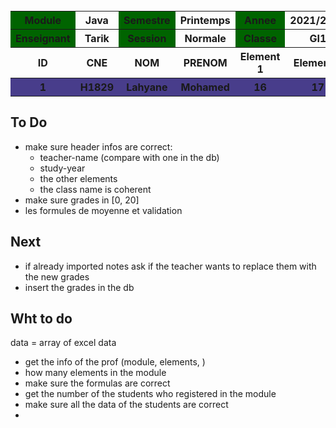 <style>
    .title {
        background-color: darkgreen;
    }
    tbody {
        background-color: darkslateblue;
    }
</style>


<table>
    <thead>
        <th class="title">Module</th>
        <th>Java</th>
        <th class="title">Semestre</th>
        <th>Printemps</th>
        <th class="title">Annee</th>
        <th>2021/2022</th>
        <th></th>
        <th></th>
    </thead>
    <thead>
        <th class="title">Enseignant</th>
        <th>Tarik</th>
        <th class="title">Session</th>
        <th>Normale</th>
        <th class="title">Classe</th>
        <th>GI1</th>
        <th></th>
        <th></th>
    </thead>
    <br>
    <thead>
        <th>ID</th>
        <th>CNE</th>
        <th>NOM</th>
        <th>PRENOM</th>
        <th>Element 1</th>
        <th>Element 2</th>
        <th>Moyenne</th>
        <th>Validation</th>
    </thead>
    <tbody>
        <tr>
            <th>1</th>
            <th>H1829</th>
            <th>Lahyane</th>
            <th>Mohamed</th>
            <th>16</th>
            <th>17</th>
            <th>Formule</th>
            <th>Formule</th>
        </tr>
    </tbody>    
    
</table>


## To Do
+ make sure header infos are correct:
  + teacher-name (compare with one in the db)
  + study-year
  + the other elements
  + the class name is coherent
+ make sure grades in [0, 20]
+ les formules de moyenne et validation

## Next
+ if already imported notes ask if the teacher wants to replace them with the new grades
+ insert the grades in the db




## Wht to do
data = array of excel data
+ get the info of the prof (module, elements, )
+ how many elements in the module
+ make sure the formulas are correct
+ get the number of the students who registered in the module
+ make sure all the data of the students are correct
+ 


